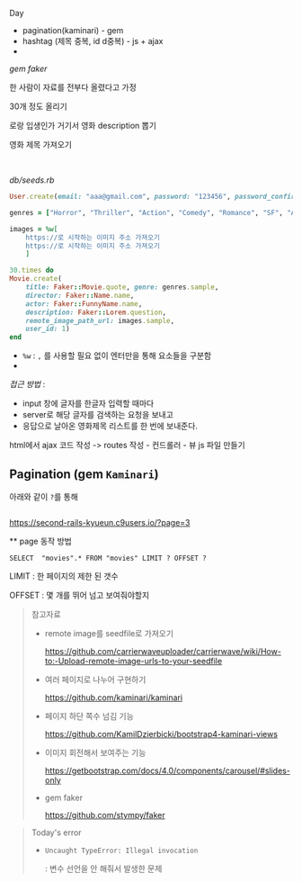 Day 



- pagination(kaminari) - gem
- hashtag (제목 중복, id d중복) - js + ajax
- 



*gem faker*

한 사람이 자료를 전부다 올렸다고 가정 

30개 정도 올리기

로랑 입생인가 거기서 영화 description 뽑기

영화 제목 가져오기

<br>

*db/seeds.rb*

```ruby
User.create(email: "aaa@gmail.com", password: "123456", password_confirmation: "123456")

genres = ["Horror", "Thriller", "Action", "Comedy", "Romance", "SF", "Adventure"]

images = %w[
    https://로 시작하는 이미지 주소 가져오기
	https://로 시작하는 이미지 주소 가져오기
    ]

30.times do
Movie.create(
    title: Faker::Movie.quote, genre: genres.sample, 
    director: Faker::Name.name, 
    actor: Faker::FunnyName.name, 
    description: Faker::Lorem.question, 
    remote_image_path_url: images.sample,
    user_id: 1)
end
```

- `%w` : `,` 를 사용할 필요 없이 엔터만을 통해 요소들을 구분함
- 





*접근 방법* :

- input 창에 글자를 한글자 입력할 때마다
- server로 해당 글자를 검색하는 요청을 보내고
- 응답으로 날아온 영화제목 리스트를 한 번에 보내준다. 



html에서 ajax 코드 작성 -> routes 작성 - 컨드롤러 - 뷰 js 파일 만들기 



## Pagination (gem `Kaminari`)



아래와 같이 `?`를 통해 

```

```



https://second-rails-kyueun.c9users.io/?page=3



** page 동작 방법

```
SELECT  "movies".* FROM "movies" LIMIT ? OFFSET ? 
```

LIMIT :  한 페이지의 제한 된 갯수 

OFFSET :  몇 개를 뛰어 넘고 보여줘야할지 







> 참고자료
>
> - remote image를 seedfile로 가져오기
>
>   https://github.com/carrierwaveuploader/carrierwave/wiki/How-to:-Upload-remote-image-urls-to-your-seedfile
>
> - 여러 페이지로 나누어 구현하기
>
>   https://github.com/kaminari/kaminari
>
> - 페이지 하단 쪽수 넘김 기능
>
>   https://github.com/KamilDzierbicki/bootstrap4-kaminari-views
>
> - 이미지 회전해서 보여주는 기능
>
>   https://getbootstrap.com/docs/4.0/components/carousel/#slides-only
>
> - gem faker
>
>   https://github.com/stympy/faker



>  Today's error
>
> - `Uncaught TypeError: Illegal invocation` 
>
>   : 변수 선언을 안 해줘서 발생한 문제